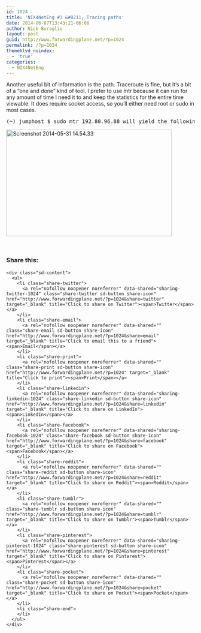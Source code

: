```yaml
---
id: 1024
title: 'NIX4NetEng #3 &#8211; Tracing paths'
date: 2014-06-07T13:43:21-06:00
author: Nick Buraglio
layout: post
guid: http://www.forwardingplane.net/?p=1024
permalink: /?p=1024
themeblvd_noindex:
  - 'true'
categories:
  - NIX4NetEng
---
```

Another useful bit of information is the path. Traceroute is fine, but it&#8217;s a bit of a &#8220;one and done&#8221; kind of tool. I prefer to use mtr because it can run for any amount of time I need it to and keep the statistics for the entire time viewable. It does require socket access, so you&#8217;ll either need root or sudo in most cases.

<pre>(~) jumphost $ sudo mtr 192.80.96.88 will yield the following table</pre>

[<img alt="Screenshot 2014-05-31 14.54.33" src="http://www.forwardingplane.net/wp-content/uploads/2014/05/Screenshot-2014-05-31-14.54.33.png" width="442" height="284" />](http://www.forwardingplane.net/wp-content/uploads/2014/05/Screenshot-2014-05-31-14.54.33.png)

&nbsp;

<div class="sharedaddy sd-sharing-enabled">
  <div class="robots-nocontent sd-block sd-social sd-social-icon-text sd-sharing">
    <h3 class="sd-title">
      Share this:
    </h3>
    
    <div class="sd-content">
      <ul>
        <li class="share-twitter">
          <a rel="nofollow noopener noreferrer" data-shared="sharing-twitter-1024" class="share-twitter sd-button share-icon" href="http://www.forwardingplane.net/?p=1024&share=twitter" target="_blank" title="Click to share on Twitter"><span>Twitter</span></a>
        </li>
        <li class="share-email">
          <a rel="nofollow noopener noreferrer" data-shared="" class="share-email sd-button share-icon" href="http://www.forwardingplane.net/?p=1024&share=email" target="_blank" title="Click to email this to a friend"><span>Email</span></a>
        </li>
        <li class="share-print">
          <a rel="nofollow noopener noreferrer" data-shared="" class="share-print sd-button share-icon" href="http://www.forwardingplane.net/?p=1024" target="_blank" title="Click to print"><span>Print</span></a>
        </li>
        <li class="share-linkedin">
          <a rel="nofollow noopener noreferrer" data-shared="sharing-linkedin-1024" class="share-linkedin sd-button share-icon" href="http://www.forwardingplane.net/?p=1024&share=linkedin" target="_blank" title="Click to share on LinkedIn"><span>LinkedIn</span></a>
        </li>
        <li class="share-facebook">
          <a rel="nofollow noopener noreferrer" data-shared="sharing-facebook-1024" class="share-facebook sd-button share-icon" href="http://www.forwardingplane.net/?p=1024&share=facebook" target="_blank" title="Click to share on Facebook"><span>Facebook</span></a>
        </li>
        <li class="share-reddit">
          <a rel="nofollow noopener noreferrer" data-shared="" class="share-reddit sd-button share-icon" href="http://www.forwardingplane.net/?p=1024&share=reddit" target="_blank" title="Click to share on Reddit"><span>Reddit</span></a>
        </li>
        <li class="share-tumblr">
          <a rel="nofollow noopener noreferrer" data-shared="" class="share-tumblr sd-button share-icon" href="http://www.forwardingplane.net/?p=1024&share=tumblr" target="_blank" title="Click to share on Tumblr"><span>Tumblr</span></a>
        </li>
        <li class="share-pinterest">
          <a rel="nofollow noopener noreferrer" data-shared="sharing-pinterest-1024" class="share-pinterest sd-button share-icon" href="http://www.forwardingplane.net/?p=1024&share=pinterest" target="_blank" title="Click to share on Pinterest"><span>Pinterest</span></a>
        </li>
        <li class="share-pocket">
          <a rel="nofollow noopener noreferrer" data-shared="" class="share-pocket sd-button share-icon" href="http://www.forwardingplane.net/?p=1024&share=pocket" target="_blank" title="Click to share on Pocket"><span>Pocket</span></a>
        </li>
        <li class="share-end">
        </li>
      </ul>
    </div>
  </div>
</div>